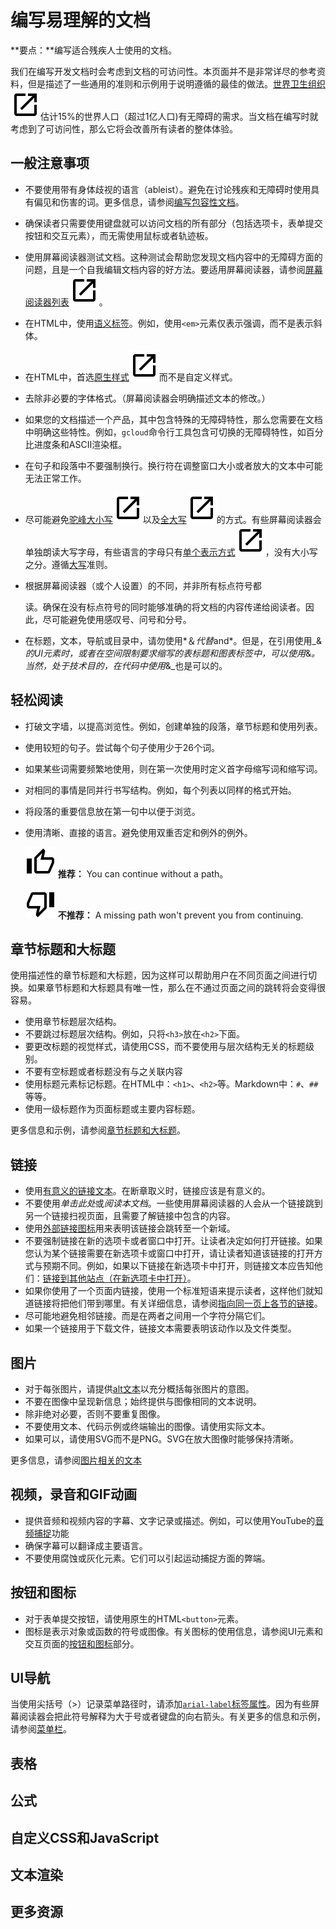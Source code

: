 # 编写易理解的文档

**要点：**编写适合残疾人士使用的文档。

我们在编写开发文档时会考虑到文档的可访问性。本页面并不是非常详尽的参考资料，但是描述了一些通用的准则和示例用于说明遵循的最佳的做法。[世界卫生组织](https://www.who.int/en/news-room/fact-sheets/detail/disability-and-health)![open_in_new_black_24dp](../../../assets/icons/open_in_new_black_24dp.svg)估计15%的世界人口（超过1亿人口)有无障碍的需求。当文档在编写时就考虑到了可访问性，那么它将会改善所有读者的整体体验。

## 一般注意事项

* 不要使用带有身体歧视的语言（ableist）。避免在讨论残疾和无障碍时使用具有偏见和伤害的词。更多信息，请参阅[编写包容性文档](..\General_principles\Inclusive_language.md)。

* 确保读者只需要使用键盘就可以访问文档的所有部分（包括选项卡，表单提交按钮和交互元素），而无需使用鼠标或者轨迹板。

* 使用屏幕阅读器测试文档。这种测试会帮助您发现文档内容中的无障碍方面的问题，且是一个自我编辑文档内容的好方法。要适用屏幕阅读器，请参阅[屏幕阅读器列表](https://en.wikipedia.org/wiki/List_of_screen_readers)![open_in_new_black_24dp](../../../assets/icons/open_in_new_black_24dp.svg)。

* 在HTML中，使用[语义标签](..\HTML_and_CSS\HTML_and_semantic_tagging.md)。例如，使用`<em>`元素仅表示强调，而不是表示斜体。

* 在HTML中，首选[原生样式](https://developer.mozilla.org/en-US/docs/Web/HTML/Element)![open_in_new_black_24dp](../../../assets/icons/open_in_new_black_24dp.svg)而不是自定义样式。

* 去除非必要的字体格式。（屏幕阅读器会明确描述文本的修改。）

* 如果您的文档描述一个产品，其中包含特殊的无障碍特性，那么您需要在文档中明确这些特性。例如，`gcloud`命令行工具包含可切换的无障碍特性，如百分比进度条和ASCII渲染框。

* 在句子和段落中不要强制换行。换行符在调整窗口大小或者放大的文本中可能无法正常工作。

* 尽可能避免[驼峰大小写](https://en.wikipedia.org/wiki/Camel_case)![open_in_new_black_24dp](../../../assets/icons/open_in_new_black_24dp.svg)以及[全大写](https://en.wikipedia.org/wiki/All_caps)![open_in_new_black_24dp](../../../assets/icons/open_in_new_black_24dp.svg)的方式。有些屏幕阅读器会单独朗读大写字母，有些语言的字母只有[单个表示方式](https://en.wikipedia.org/wiki/Unicase)![open_in_new_black_24dp](../../../assets/icons/open_in_new_black_24dp.svg)，没有大小写之分。遵循[大写](..\Language_and_grammar\Capitalization.md)准则。

* 根据屏幕阅读器（或个人设置）的不同，并非所有标点符号都

  读。确保在没有标点符号的同时能够准确的将文档的内容传递给阅读者。因此，尽可能避免使用感叹号、问号和分号。

* 在标题，文本，导航或目录中，请勿使用*＆*代替*and*。但是，在引用使用_&_的UI元素时，或者在空间限制要求缩写的表标题和图表标签中，可以使用_&_。当然，处于技术目的，在代码中使用_&_也是可以的。

## 轻松阅读

* 打破文字墙，以提高浏览性。例如，创建单独的段落，章节标题和使用列表。

* 使用较短的句子。尝试每个句子使用少于26个词。

* 如果某些词需要频繁地使用，则在第一次使用时定义首字母缩写词和缩写词。

* 对相同的事情是同并行书写结构。例如，每个列表以同样的格式开始。

* 将段落的重要信息放在第一句中以便于浏览。

* 使用清晰、直接的语言。避免使用双重否定和例外的例外。

  ![image-20210530140440770](../assets/thumb_up_black_24dp.svg) **推荐：** You can continue without a path。

  ![image-20210530140610116](../assets/thumb_down_black_24dp.svg) **不推荐：** A missing path won't prevent you from continuing.

## 章节标题和大标题

使用描述性的章节标题和大标题，因为这样可以帮助用户在不同页面之间进行切换。如果章节标题和大标题具有唯一性，那么在不通过页面之间的跳转将会变得很容易。

* 使用章节标题层次结构。
* 不要跳过标题层次结构。例如，只将`<h3>`放在`<h2>`下面。
* 要更改标题的视觉样式，请使用CSS，而不要使用与层次结构无关的标题级别。
* 不要有空标题或者标题没有与之关联内容
* 使用标题元素标记标题。在HTML中：`<h1>`、`<h2>`等。Markdown中：`#`、`##`等等。
* 使用一级标题作为页面标题或主要内容标题。

更多信息和示例，请参阅[章节标题和大标题](..\Formatting_and_organization\Headings_and_titles.md)。

## 链接

* 使用[有意义的链接文本](..\Linking\Link_text.md)。在断章取义时，链接应该是有意义的。
* 不要使用*单击此处*或*阅读本文档*。一些使用屏幕阅读器的人会从一个链接跳到另一个链接扫视页面，且需要了解链接中包含的内容。
* 使用[外部链接图标](..\Linking\Cross-references.md)用来表明该链接会跳转至一个新域。
* 不要强制链接在新的选项卡或者窗口中打开。让读者决定如何打开链接。如果您认为某个链接需要在新选项卡或窗口中打开，请让读者知道该链接的打开方式与预期不同。例如，如果以下链接在新选项卡中打开，则链接文本应告知他们：[链接到其他站点（在新选项卡中打开）](..\Linking\Links_to_other_sites.md)。
* 如果你使用了一个页面内链接，使用一个标准短语来提示读者，这样他们就知道链接将把他们带到哪里。有关详细信息，请参阅[指向同一页上各节的链接](..\Linking\Cross-references.md)。
* 尽可能地避免相邻链接。而是在两者之间用一个字符分隔它们。
* 如果一个链接用于下载文件，链接文本需要表明该动作以及文件类型。

## 图片

* 对于每张图片，请提供[alt文本](..\Formatting_and_organization\Figures_and_other_images.md)以充分概括每张图片的意图。
* 不要在图像中呈现新信息；始终提供与图像相同的文本说明。
* 除非绝对必要，否则不要重复图像。
* 不要使用文本、代码示例或终端输出的图像。请使用实际文本。
* 如果可以，请使用SVG而不是PNG。SVG在放大图像时能够保持清晰。

更多信息，请参阅[图片相关的文本](..\Formatting_and_organization\Figures_and_other_images.md)

## 视频，录音和GIF动画

* 提供音频和视频内容的字幕、文字记录或描述。例如，可以使用YouTube的[音频捕捉](https://support.google.com/youtube/answer/6373554)功能
* 确保字幕可以翻译成主要语言。
* 不要使用腐蚀或灰化元素。它们可以引起运动捕捉方面的弊端。

## 按钮和图标

* 对于表单提交按钮，请使用原生的HTML`<button>`元素。
* 图标是表示对象或函数的符号或图像。有关图标的使用信息，请参阅UI元素和交互页面的[按钮和图标](..\Computer_interfaces\UI_elements_and_interaction.md)部分。

## UI导航

当使用尖括号（>）记录菜单路径时，请添加[`arial-label`标签属性](https://www.w3.org/TR/WCAG20-TECHS/ARIA14.html)。因为有些屏幕阅读器会把此符号解释为大于号或者键盘的向右箭头。有关更多的信息和示例，请参阅[菜单栏](..\Computer_interfaces\UI_elements_and_interaction.md)。

## 表格

## 公式

## 自定义CSS和JavaScript

## 文本渲染

## 更多资源

